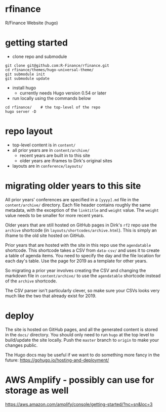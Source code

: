 # rfinance
R/Finance Website (hugo)

# getting started

* clone repo and submodule

```
git clone git@github.com:R-Finance/rfinance.git
cd rfinance/themes/hugo-universal-theme/
git submodule init
git submodule update
```

* install hugo
    * currently needs Hugo version 0.54 or later
* run locally using the commands below

```
cd rfinance/    # the top-level of the repo
hugo server -D
```

# repo layout

* top-level content is in `content/`
* all prior years are in `content/archive/`
    * recent years are built in to this site
    * older years are iframes to Dirk's original sites
* layouts are in `conference/layouts/`

# migrating older years to this site

All prior years' conferences are specified in a `[yyyy].md` file in the
`content/archive/` directory. Each file header contains roughly the same
metadata, with the exception of the `linktitle` and `weight` value. The
`weight` value needs to be smaller for more recent years.

Older years that are still hosted on GitHub pages in Dirk's `rf2` repo use
the `archive` shortcode (in `layouts/shortcodes/archive.html`). This is
simply an iframe to the old site hosted on GitHub.

Prior years that are hosted with the site in this repo use the `agendatable`
shortcode. This shortcode takes a CSV from `data-csv/` and uses it to create
a table of agenda items. You need to specify the day and the file location
for each day's table. Use the page for 2019 as a template for other years.

So migrating a prior year involves creating the CSV and changing the markdown
file in `content/archive/` to use the `agendatable` shortcode instead of the
`archive` shortcode.

The CSV parser isn't particularly clever, so make sure your CSVs looks very
much like the two that already exist for 2019.

# deploy

The site is hosted on GitHub pages, and all the generated content is stored
in the `docs/` directory. You should only need to run `hugo` at the top level
to build/update the site locally. Push the `master` branch to `origin` to make
your changes public.

The Hugo docs may be useful if we want to do something more fancy in the
future: https://gohugo.io/hosting-and-deployment/

# AWS Amplify - possibly can use for storage as well
https://aws.amazon.com/amplify/console/getting-started/?nc=sn&loc=3
